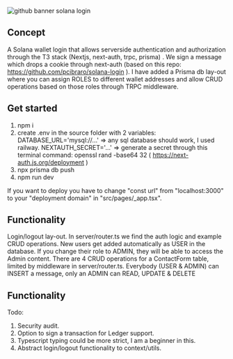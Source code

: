 ![github banner solana login](https://user-images.githubusercontent.com/112099041/217245430-e53ea52c-0d96-415f-8608-448565a637ad.png)


## Concept

A Solana wallet login that allows serverside authentication and authorization through the T3 stack (Nextjs, next-auth, trpc, prisma) .  We sign a message which drops a cookie through next-auth (based on this repo: https://github.com/pcibraro/solana-login ).  I have added a Prisma db lay-out where you can assign ROLES to different  wallet addresses and allow CRUD operations based on those roles through TRPC middleware.

## Get started

1) npm i
2) create .env in the source folder with 2 variables:
     DATABASE_URL='mysql://...'  => any sql database should work, I used railway.
     NEXTAUTH_SECRET='...'  => generate a secret through this terminal command: openssl rand -base64 32
                            ( https://next-auth.js.org/deployment )
3) npx prisma db push
4) npm run dev

If you want to deploy you have to change  "const url" from "localhost:3000" to your "deployment domain" in "src/pages/_app.tsx".

## Functionality

Login/logout lay-out. In server/router.ts we find the auth logic and example CRUD operations.  New users get added automatically as USER in the database.  If you change their role to ADMIN, they will be able to access the Admin content.  There are 4 CRUD operations for a ContactForm table, limited by middleware in server/router.ts.  Everybody (USER & ADMIN) can INSERT a message, only an ADMIN can READ, UPDATE & DELETE

## Functionality
Todo: 
1) Security audit.
2) Option to sign a transaction for Ledger support.
3) Typescript typing could be more strict, I am a beginner in this.
4) Abstract login/logout functionality to context/utils.
